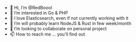 - 👋 Hi, I’m @RedBoool
- 👀 I’m interested in Go & PHP
- 💟 I love Elasticsearch, even if not currently working with it
- 🌱 I’m will probably learn NodeJS & Rust in few week/month 
- 💞️ I’m looking to collaborate on personal project
- 📫 How to reach me ... you'll find out

<!---
RedBoool/RedBoool is a ✨ special ✨ repository because its `README.md` (this file) appears on your GitHub profile.
You can click the Preview link to take a look at your changes.
--->
